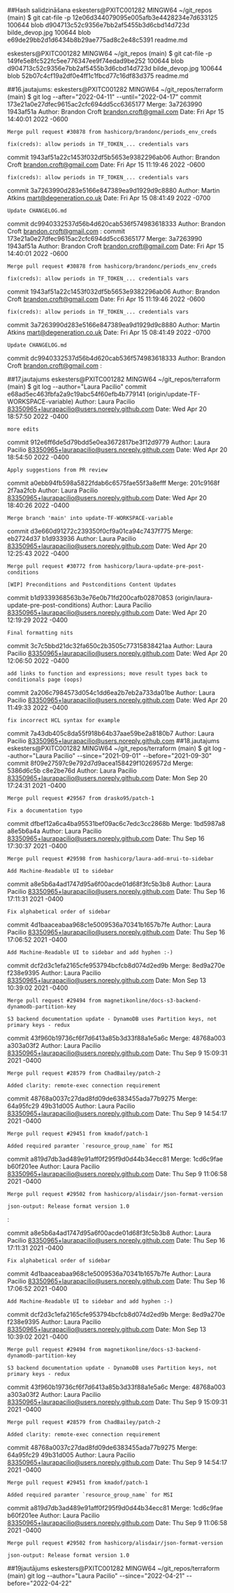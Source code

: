 ##Hash salidzināšana
eskesters@PXITC001282 MINGW64 ~/git_repos (main)
$ git cat-file -p 12e06d344079095e005afb3e4428234e7d633125
100644 blob d904713c52c9356e7bb2af5455b3d6cbd14d723d    bilde_devop.jpg
100644 blob e69de29bb2d1d6434b8b29ae775ad8c2e48c5391    readme.md

eskesters@PXITC001282 MINGW64 ~/git_repos (main)
$ git cat-file -p 149fe5e8fc522fc5ee776347ee9f74edad9be252
100644 blob d904713c52c9356e7bb2af5455b3d6cbd14d723d    bilde_devop.jpg
100644 blob 52b07c4cf19a2df0e4ff1c1fbcd77c16df83d375    readme.md

##16.jautajums:
eskesters@PXITC001282 MINGW64 ~/git_repos/terraform (main)
$ git log --after="2022-04-11" --until="2022-04-17"
commit 173e21a0e27dfec9615ac2cfc694dd5cc6365177
Merge: 3a7263990 1943af51a
Author: Brandon Croft <brandon.croft@gmail.com>
Date:   Fri Apr 15 14:40:01 2022 -0600

    Merge pull request #30878 from hashicorp/brandonc/periods_env_creds

    fix(creds): allow periods in TF_TOKEN_... credentials vars

commit 1943af51a22c1453f032df5b5653e9382296ab06
Author: Brandon Croft <brandon.croft@gmail.com>
Date:   Fri Apr 15 11:19:46 2022 -0600

    fix(creds): allow periods in TF_TOKEN_... credentials vars

commit 3a7263990d283e5166e847389ea9d1929d9c8880
Author: Martin Atkins <mart@degeneration.co.uk>
Date:   Fri Apr 15 08:41:49 2022 -0700

    Update CHANGELOG.md

commit dc9940332537d56b4d620cab536f574983618333
Author: Brandon Croft <brandon.croft@gmail.com>
:
commit 173e21a0e27dfec9615ac2cfc694dd5cc6365177
Merge: 3a7263990 1943af51a
Author: Brandon Croft <brandon.croft@gmail.com>
Date:   Fri Apr 15 14:40:01 2022 -0600

    Merge pull request #30878 from hashicorp/brandonc/periods_env_creds

    fix(creds): allow periods in TF_TOKEN_... credentials vars

commit 1943af51a22c1453f032df5b5653e9382296ab06
Author: Brandon Croft <brandon.croft@gmail.com>
Date:   Fri Apr 15 11:19:46 2022 -0600

    fix(creds): allow periods in TF_TOKEN_... credentials vars

commit 3a7263990d283e5166e847389ea9d1929d9c8880
Author: Martin Atkins <mart@degeneration.co.uk>
Date:   Fri Apr 15 08:41:49 2022 -0700

    Update CHANGELOG.md

commit dc9940332537d56b4d620cab536f574983618333
Author: Brandon Croft <brandon.croft@gmail.com>
:

##17.jautajums
eskesters@PXITC001282 MINGW64 ~/git_repos/terraform (main)
$ git log --author="Laura Pacilio"
commit e68ad5ec463fbfa2a9c19abc54f60efb4b779141 (origin/update-TF-WORKSPACE-variable)
Author: Laura Pacilio <83350965+laurapacilio@users.noreply.github.com>
Date:   Wed Apr 20 18:57:50 2022 -0400

    more edits

commit 912e6ff6de5d79bdd5e0ea3672817be3f12d9779
Author: Laura Pacilio <83350965+laurapacilio@users.noreply.github.com>
Date:   Wed Apr 20 18:54:50 2022 -0400

    Apply suggestions from PR review

commit a0ebb94fb598a5822fdab6c6575fae55f3a8efff
Merge: 201c9168f 2f7aa2fcb
Author: Laura Pacilio <83350965+laurapacilio@users.noreply.github.com>
Date:   Wed Apr 20 18:40:26 2022 -0400

    Merge branch 'main' into update-TF-WORKSPACE-variable

commit d3e660d91272c239350f0cf9a01ca94c7437f775
Merge: eb2724d37 b1d933936
Author: Laura Pacilio <83350965+laurapacilio@users.noreply.github.com>
Date:   Wed Apr 20 12:25:43 2022 -0400

    Merge pull request #30772 from hashicorp/laura-update-pre-post-conditions

    [WIP] Preconditions and Postconditions Content Updates

commit b1d9339368563b3e76e0b71fd200cafb02870853 (origin/laura-update-pre-post-conditions)
Author: Laura Pacilio <83350965+laurapacilio@users.noreply.github.com>
Date:   Wed Apr 20 12:19:29 2022 -0400

    Final formatting nits

commit 3c7c5bbd21dc32fa650c2b3505c77315838421aa
Author: Laura Pacilio <83350965+laurapacilio@users.noreply.github.com>
Date:   Wed Apr 20 12:06:50 2022 -0400

    add links to function and expressions; move result types back to conditionals page (oops)

commit 2a206c7984573d054c1dd6ea2b7eb2a733da01be
Author: Laura Pacilio <83350965+laurapacilio@users.noreply.github.com>
Date:   Wed Apr 20 11:49:33 2022 -0400

    fix incorrect HCL syntax for example

commit 7a43db405c8da55f918b64b37aae59be2a8180b7
Author: Laura Pacilio <83350965+laurapacilio@users.noreply.github.com>
##18.jautajums
eskesters@PXITC001282 MINGW64 ~/git_repos/terraform (main)
$ git log --author="Laura Pacilio" --since="2021-09-01" --before="2021-09-30"
commit 8f09e27597c9e792d7d9acea158429f10269572d
Merge: 5386d6c5b c8e2be76d
Author: Laura Pacilio <83350965+laurapacilio@users.noreply.github.com>
Date:   Mon Sep 20 17:24:31 2021 -0400

    Merge pull request #29567 from drasko95/patch-1

    Fix a documentation typo

commit dfbef12a6ca4ba95531bef09ac6c7edc3cc2868b
Merge: 1bd5987a8 a8e5b6a4a
Author: Laura Pacilio <83350965+laurapacilio@users.noreply.github.com>
Date:   Thu Sep 16 17:30:37 2021 -0400

    Merge pull request #29598 from hashicorp/laura-add-mrui-to-sidebar

    Add Machine-Readable UI to sidebar

commit a8e5b6a4ad1747d95a6f00acde01d68f3fc5b3b8
Author: Laura Pacilio <83350965+laurapacilio@users.noreply.github.com>
Date:   Thu Sep 16 17:11:31 2021 -0400

    Fix alphabetical order of sidebar

commit 4d1baaceabaa968c1e5009536a70341b1657b7fe
Author: Laura Pacilio <83350965+laurapacilio@users.noreply.github.com>
Date:   Thu Sep 16 17:06:52 2021 -0400

    Add Machine-Readable UI to sidebar and add hyphen :-)

commit dcf2d3c1efa2165cfe953794bcfcb8d074d2ed9b
Merge: 8ed9a270e f238e9395
Author: Laura Pacilio <83350965+laurapacilio@users.noreply.github.com>
Date:   Mon Sep 13 10:39:02 2021 -0400

    Merge pull request #29494 from magnetikonline/docs-s3-backend-dynamodb-partition-key

    S3 backend documentation update - DynamoDB uses Partition keys, not primary keys - redux

commit 43f960b19736cf6f7d6413a85b3d33f88a1e5a6c
Merge: 48768a003 a303a03f2
Author: Laura Pacilio <83350965+laurapacilio@users.noreply.github.com>
Date:   Thu Sep 9 15:09:31 2021 -0400

    Merge pull request #28579 from ChadBailey/patch-2

    Added clarity: remote-exec connection requirement

commit 48768a0037c27dad8fd09de6383455ada77b9275
Merge: 64a95fc29 49b31d005
Author: Laura Pacilio <83350965+laurapacilio@users.noreply.github.com>
Date:   Thu Sep 9 14:54:17 2021 -0400

    Merge pull request #29451 from kmadof/patch-1

    Added required paramter `resource_group_name` for MSI

commit a819d7db3ad489e91aff0f295f9d0d44b34ecc81
Merge: 1cd6c9fae b60f201ee
Author: Laura Pacilio <83350965+laurapacilio@users.noreply.github.com>
Date:   Thu Sep 9 11:06:58 2021 -0400

    Merge pull request #29502 from hashicorp/alisdair/json-format-version

    json-output: Release format version 1.0
:

commit a8e5b6a4ad1747d95a6f00acde01d68f3fc5b3b8
Author: Laura Pacilio <83350965+laurapacilio@users.noreply.github.com>
Date:   Thu Sep 16 17:11:31 2021 -0400

    Fix alphabetical order of sidebar

commit 4d1baaceabaa968c1e5009536a70341b1657b7fe
Author: Laura Pacilio <83350965+laurapacilio@users.noreply.github.com>
Date:   Thu Sep 16 17:06:52 2021 -0400

    Add Machine-Readable UI to sidebar and add hyphen :-)

commit dcf2d3c1efa2165cfe953794bcfcb8d074d2ed9b
Merge: 8ed9a270e f238e9395
Author: Laura Pacilio <83350965+laurapacilio@users.noreply.github.com>
Date:   Mon Sep 13 10:39:02 2021 -0400

    Merge pull request #29494 from magnetikonline/docs-s3-backend-dynamodb-partition-key

    S3 backend documentation update - DynamoDB uses Partition keys, not primary keys - redux

commit 43f960b19736cf6f7d6413a85b3d33f88a1e5a6c
Merge: 48768a003 a303a03f2
Author: Laura Pacilio <83350965+laurapacilio@users.noreply.github.com>
Date:   Thu Sep 9 15:09:31 2021 -0400

    Merge pull request #28579 from ChadBailey/patch-2

    Added clarity: remote-exec connection requirement

commit 48768a0037c27dad8fd09de6383455ada77b9275
Merge: 64a95fc29 49b31d005
Author: Laura Pacilio <83350965+laurapacilio@users.noreply.github.com>
Date:   Thu Sep 9 14:54:17 2021 -0400

    Merge pull request #29451 from kmadof/patch-1

    Added required paramter `resource_group_name` for MSI

commit a819d7db3ad489e91aff0f295f9d0d44b34ecc81
Merge: 1cd6c9fae b60f201ee
Author: Laura Pacilio <83350965+laurapacilio@users.noreply.github.com>
Date:   Thu Sep 9 11:06:58 2021 -0400

    Merge pull request #29502 from hashicorp/alisdair/json-format-version

    json-output: Release format version 1.0
##19jautājums
eskesters@PXITC001282 MINGW64 ~/git_repos/terraform (main)
git log --author="Laura Pacilio" --since="2022-04-21" --before="2022-04-22"

